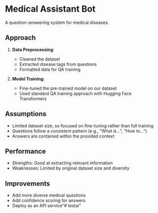# Medical Assistant Bot

A question-answering system for medical diseases.

## Approach

1. **Data Preprocessing**: 
   - Cleaned the dataset
   - Extracted disease tags from questions
   - Formatted data for QA training

2. **Model Training**:
   - Fine-tuned the pre-trained model on our dataset
   - Used standard QA training approach with Hugging Face Transformers

## Assumptions

- Limited dataset size, so focused on fine-tuning rather than full training
- Questions follow a consistent pattern (e.g., "What is...", "How to...")
- Answers are contained within the provided context

## Performance

- Strengths: Good at extracting relevant information
- Weaknesses: Limited by original dataset size and diversity

## Improvements

- Add more diverse medical questions
- Add confidence scoring for answers
- Deploy as an API service"# testai" 
